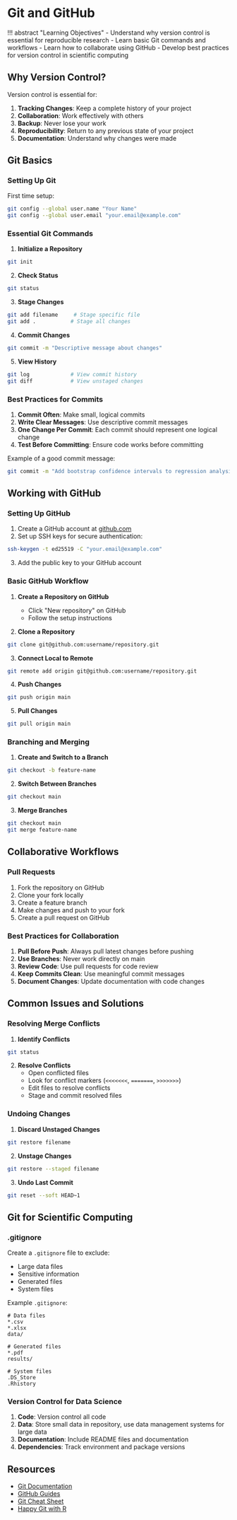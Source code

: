 # Git and GitHub

!!! abstract "Learning Objectives"
    - Understand why version control is essential for reproducible research
    - Learn basic Git commands and workflows
    - Learn how to collaborate using GitHub
    - Develop best practices for version control in scientific computing

## Why Version Control?

Version control is essential for:

1. **Tracking Changes**: Keep a complete history of your project
2. **Collaboration**: Work effectively with others
3. **Backup**: Never lose your work
4. **Reproducibility**: Return to any previous state of your project
5. **Documentation**: Understand why changes were made

## Git Basics

### Setting Up Git

First time setup:
```bash
git config --global user.name "Your Name"
git config --global user.email "your.email@example.com"
```

### Essential Git Commands

1. **Initialize a Repository**
```bash
git init
```

2. **Check Status**
```bash
git status
```

3. **Stage Changes**
```bash
git add filename     # Stage specific file
git add .           # Stage all changes
```

4. **Commit Changes**
```bash
git commit -m "Descriptive message about changes"
```

5. **View History**
```bash
git log             # View commit history
git diff            # View unstaged changes
```

### Best Practices for Commits

1. **Commit Often**: Make small, logical commits
2. **Write Clear Messages**: Use descriptive commit messages
3. **One Change Per Commit**: Each commit should represent one logical change
4. **Test Before Committing**: Ensure code works before committing

Example of a good commit message:
```bash
git commit -m "Add bootstrap confidence intervals to regression analysis"
```

## Working with GitHub

### Setting Up GitHub

1. Create a GitHub account at [github.com](https://github.com)
2. Set up SSH keys for secure authentication:
```bash
ssh-keygen -t ed25519 -C "your.email@example.com"
```
3. Add the public key to your GitHub account

### Basic GitHub Workflow

1. **Create a Repository on GitHub**
   - Click "New repository" on GitHub
   - Follow the setup instructions

2. **Clone a Repository**
```bash
git clone git@github.com:username/repository.git
```

3. **Connect Local to Remote**
```bash
git remote add origin git@github.com:username/repository.git
```

4. **Push Changes**
```bash
git push origin main
```

5. **Pull Changes**
```bash
git pull origin main
```

### Branching and Merging

1. **Create and Switch to a Branch**
```bash
git checkout -b feature-name
```

2. **Switch Between Branches**
```bash
git checkout main
```

3. **Merge Branches**
```bash
git checkout main
git merge feature-name
```

## Collaborative Workflows

### Pull Requests

1. Fork the repository on GitHub
2. Clone your fork locally
3. Create a feature branch
4. Make changes and push to your fork
5. Create a pull request on GitHub

### Best Practices for Collaboration

1. **Pull Before Push**: Always pull latest changes before pushing
2. **Use Branches**: Never work directly on main
3. **Review Code**: Use pull requests for code review
4. **Keep Commits Clean**: Use meaningful commit messages
5. **Document Changes**: Update documentation with code changes

## Common Issues and Solutions

### Resolving Merge Conflicts

1. **Identify Conflicts**
```bash
git status
```

2. **Resolve Conflicts**
   - Open conflicted files
   - Look for conflict markers (`<<<<<<<`, `=======`, `>>>>>>>`)
   - Edit files to resolve conflicts
   - Stage and commit resolved files

### Undoing Changes

1. **Discard Unstaged Changes**
```bash
git restore filename
```

2. **Unstage Changes**
```bash
git restore --staged filename
```

3. **Undo Last Commit**
```bash
git reset --soft HEAD~1
```

## Git for Scientific Computing

### .gitignore

Create a `.gitignore` file to exclude:
- Large data files
- Sensitive information
- Generated files
- System files

Example `.gitignore`:
```plaintext
# Data files
*.csv
*.xlsx
data/

# Generated files
*.pdf
results/

# System files
.DS_Store
.Rhistory
```

### Version Control for Data Science

1. **Code**: Version control all code
2. **Data**: Store small data in repository, use data management systems for large data
3. **Documentation**: Include README files and documentation
4. **Dependencies**: Track environment and package versions

## Resources

- [Git Documentation](https://git-scm.com/doc)
- [GitHub Guides](https://guides.github.com/)
- [Git Cheat Sheet](https://education.github.com/git-cheat-sheet-education.pdf)
- [Happy Git with R](https://happygitwithr.com/)

